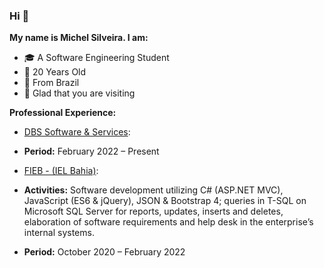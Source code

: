 ### Hi 🙂

**My name is Michel Silveira. I am:**
* 🎓 A Software Engineering Student
* 🎂 20 Years Old
* 🏡 From Brazil
* 💜 Glad that you are visiting

**Professional Experience:**
* [DBS Software & Services](https://www.dbsgroup.net/):
* **Period:** February 2022 – Present

* [FIEB - (IEL Bahia)](https://ielbahia.com.br/):
* **Activities:** Software development utilizing C# (ASP.NET MVC), JavaScript (ES6 & jQuery), JSON & Bootstrap 4; queries in T-SQL on Microsoft SQL Server for reports, updates, inserts and deletes, elaboration of software requirements and help desk in the enterprise’s internal systems.
* **Period:** October 2020 – February 2022
